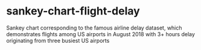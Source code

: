 # sankey-chart-flight-delay
Sankey chart corresponding to the famous airline delay dataset, which demonstrates flights among US airports in August 2018 with 3+ hours delay originating from three busiest US airports
